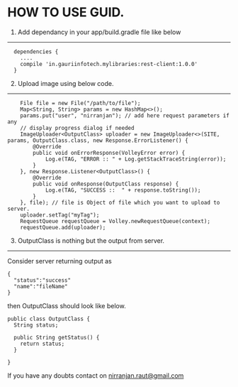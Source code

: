 HOW TO USE GUID.
==============

1) Add dependancy in your app/build.gradle file like below
--------------

      dependencies {
        ....
        compile 'in.gauriinfotech.mylibraries:rest-client:1.0.0'
      }

2) Upload image using below code.
--------------

        File file = new File("/path/to/file");
        Map<String, String> params = new HashMap<>();
        params.put("user", "nirranjan"); // add here request parameters if any
        // display progress dialog if needed
        ImageUploader<OutputClass> uploader = new ImageUploader<>(SITE, params, OutputClass.class, new Response.ErrorListener() {
            @Override
            public void onErrorResponse(VolleyError error) {
                Log.e(TAG, "ERROR :: " + Log.getStackTraceString(error));
            }
        }, new Response.Listener<OutputClass>() {
            @Override
            public void onResponse(OutputClass response) {
                Log.e(TAG, "SUCCESS ::  " + response.toString());
            }
        }, file); // file is Object of file which you want to upload to server.
        uploader.setTag("myTag");
        RequestQueue requestQueue = Volley.newRequestQueue(context);
        requestQueue.add(uploader);

3) OutputClass is nothing but the output from server.
--------------

Consider server returning output as

    {
      "status":"success"
      "name":"fileName"
    }

then OutputClass should look like below.

    public class OutputClass {
      String status;

      public String getStatus() {
        return status;
      }

    }
    

If you have any doubts contact on nirranjan.raut@gmail.com
